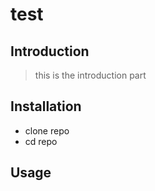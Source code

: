 # test

## Introduction
> this is the introduction part
## Installation
- clone repo
- cd repo
## Usage
